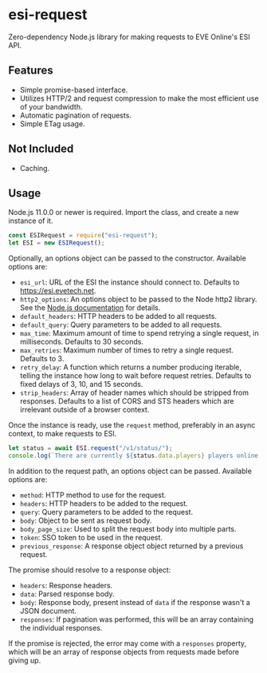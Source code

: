 # esi-request

Zero-dependency Node.js library for making requests to EVE Online's ESI API.

## Features

* Simple promise-based interface.
* Utilizes HTTP/2 and request compression to make the most efficient use of your bandwidth.
* Automatic pagination of requests.
* Simple ETag usage.

## Not Included

* Caching.

## Usage

Node.js 11.0.0 or newer is required. Import the class, and create a new instance of it.

```js
const ESIRequest = require("esi-request");
let ESI = new ESIRequest();
```

Optionally, an options object can be passed to the constructor. Available options are:

* `esi_url`: URL of the ESI the instance should connect to. Defaults to https://esi.evetech.net.
* `http2_options`: An options object to be passed to the Node http2 library. See the [Node.js documentation](https://nodejs.org/api/http2.html#http2_http2_connect_authority_options_listener) for details.
* `default_headers`: HTTP headers to be added to all requests.
* `default_query`: Query parameters to be added to all requests.
* `max_time`: Maximum amount of time to spend retrying a single request, in milliseconds. Defaults to 30 seconds.
* `max_retries`: Maximum number of times to retry a single request. Defaults to 3.
* `retry_delay`: A function which returns a number producing iterable, telling the instance how long to wait before request retries. Defaults to fixed delays of 3, 10, and 15 seconds.
* `strip_headers`: Array of header names which should be stripped from responses. Defaults to a list of CORS and STS headers which are irrelevant outside of a browser context.

Once the instance is ready, use the `request` method, preferably in an async context, to make requests to ESI.

```js
let status = await ESI.request("/v1/status/");
console.log(`There are currently ${status.data.players} players online.`);
```

In addition to the request path, an options object can be passed. Available options are:

* `method`: HTTP method to use for the request.
* `headers`: HTTP headers to be added to the request.
* `query`: Query parameters to be added to the request.
* `body`: Object to be sent as request body. 
* `body_page_size`: Used to split the request body into multiple parts.
* `token`: SSO token to be used in the request.
* `previous_response`: A response object object returned by a previous request.

The promise should resolve to a response object:

* `headers`: Response headers.
* `data`: Parsed response body.
* `body`: Response body, present instead of `data` if the response wasn't a JSON document.
* `responses`: If pagination was performed, this will be an array containing the individual responses.

If the promise is rejected, the error may come with a `responses` property, which will be an array of response objects from requests made before giving up.

